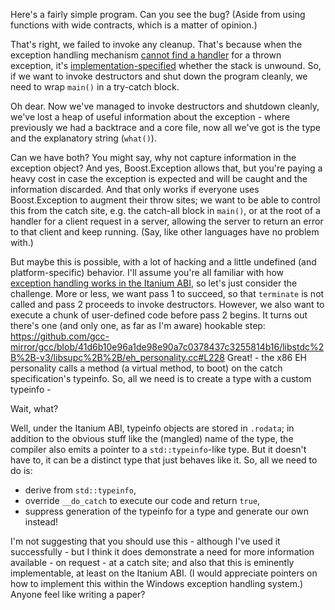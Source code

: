 Here's a fairly simple program. Can you see the bug? (Aside from using functions with wide contracts, which is a matter of opinion.)

That's right, we failed to invoke any cleanup. That's because when the exception handling mechanism 
[cannot find a handler](https://timsong-cpp.github.io/cppwp/n4659/except.terminate#1.2) for a thrown exception, it's 
[implementation-specified](https://timsong-cpp.github.io/cppwp/n4659/except.terminate#2) whether the stack is unwound. So, if we want to
invoke destructors and shut down the program cleanly, we need to wrap `main()` in a try-catch block.

Oh dear. Now we've managed to invoke destructors and shutdown cleanly, we've lost a heap of useful information about the exception - 
where previously we had a backtrace and a core file, now all we've got is the type and the explanatory string (`what()`).

Can we have both? You might say, why not capture information in the exception object? And yes, Boost.Exception allows that, but you're
paying a heavy cost in case the exception is expected and will be caught and the information discarded. And that only works if everyone 
uses Boost.Exception to augment their throw sites; we want to be able to control this from the catch site, e.g. the catch-all block in
`main()`, or at the root of a handler for a client request in a server, allowing the server to return an error to that client and keep 
running. (Say, like other languages have no problem with.)

But maybe this is possible, with a lot of hacking and a little undefined (and platform-specific) behavior. I'll assume you're all
familiar with how [exception handling works in the Itanium ABI](http://refspecs.linuxbase.org/abi-eh-1.21.html#imp-catch), so let's 
just consider the challenge. More or less, we want pass 1 to succeed, so that `terminate` is not called and pass 2 proceeds to invoke 
destructors. However, we also want to execute a chunk of user-defined code before pass 2 begins. It turns out there's one (and only 
one, as far as I'm aware) hookable step:
https://github.com/gcc-mirror/gcc/blob/41d6b10e96a1de98e90a7c0378437c3255814b16/libstdc%2B%2B-v3/libsupc%2B%2B/eh_personality.cc#L228
Great! - the x86 EH personality calls a method (a virtual method, to boot) on the catch specification's typeinfo. So, all we need is to 
create a type with a custom typeinfo -

Wait, what?

Well, under the Itanium ABI, typeinfo objects are stored in `.rodata`; in addition to the obvious stuff like the (mangled) name of the 
type, the compiler also emits a pointer to a `std::typeinfo`-like type. But it doesn't have to, it can be a distinct  type that just 
behaves like it. So, all we need to do is:
* derive from `std::typeinfo`,
* override `__do_catch` to execute our code and return `true`,
* suppress generation of the typeinfo for a type and generate our own instead!

I'm not suggesting that you should use this - although I've used it successfully - but I think it does demonstrate a need for more 
information available - on request - at a catch site; and also that this is eminently implementable, at least on the Itanium ABI. 
(I would appreciate pointers on how to implement this within the Windows exception handling system.) Anyone feel like writing a paper?